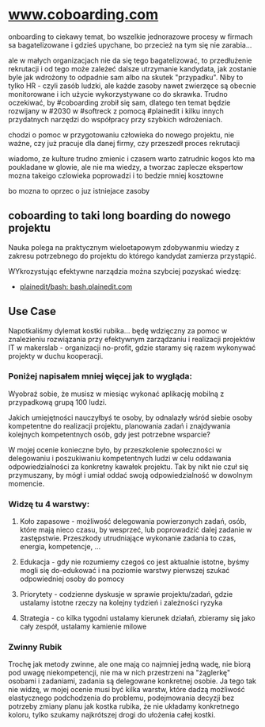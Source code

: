 # www.coboarding.com


onboarding to ciekawy temat, bo wszelkie jednorazowe procesy w firmach sa bagatelizowane i gdzieś upychane, bo przecież na tym się nie zarabia...

ale w małych organizacjach nie da się tego bagatelizować, to przedłużenie rekrutacji i od tego może zależeć dalsze utrzymanie kandydata, jak zostanie byle jak wdrożony to odpadnie sam albo na skutek "przypadku".  Niby to tylko HR - czyli zasób ludzki, ale każde zasoby nawet zwierzęce są obecnie monitorowane i ich użycie wykorzystywane co do skrawka. Trudno oczekiwać, by #coboarding zrobił się sam, dlatego ten temat będzie rozwijany w #2030 w #softreck z pomocą #plainedit i kilku innych przydatnych narzędzi do współpracy przy szybkich wdrożeniach.



chodzi o pomoc w przygotowaniu człowieka do nowego projektu, nie ważne, czy już pracuje dla danej firmy, czy przeszedł proces rekrutacji

wiadomo, ze kulture trudno zmienic i czasem warto zatrudnic kogos kto ma poukladane w glowie, ale nie ma wiedzy, a tworzac zaplecze ekspertow mozna takeigo czlowieka poprowadzi i to bedzie mniej kosztowne

bo mozna to oprzec o juz istniejace zasoby

## coboarding to taki long boarding do nowego projektu


Nauka polega na praktycznym wieloetapowym zdobywanmiu wiedzy z zakresu potrzebnego do projektu do którego kandydat zamierza przystąpić.

WYkrozystując efektywne narządzia można szybciej pozyskać wiedzę:
+ [plainedit/bash: bash.plainedit.com](https://github.com/plainedit/bash)


## Use Case


Napotkaliśmy dylemat kostki rubika... będę wdzięczny za pomoc w znalezieniu rozwiązania przy efektywnym zarządzaniu i realizacji projektów IT w makerslab - organizacji no-profit, gdzie staramy się razem wykonywać projekty w duchu kooperacji.


### Poniżej napisałem mniej więcej jak to wygląda:

Wyobraź sobie, że musisz w miesiąc wykonać aplikację mobilną z przypadkową grupą 100 ludzi.

Jakich umiejętności nauczyłbyś te osoby, by odnalazły wśród siebie osoby kompetentne do realizacji projektu, planowania zadań i znajdywania kolejnych kompetentnych osób, gdy jest potrzebne wsparcie?


W mojej ocenie konieczne było, by przeszkolenie społeczności w delegowaniu i poszukiwaniu kompetentnych ludzi w celu oddawania odpowiedzialności za konkretny kawałek projektu.
Tak by nikt nie czuł się przymuszany, by mógł i umiał oddać swoją odpowiedzialność w dowolnym momencie.

### Widzę tu 4 warstwy:

1. Koło zapasowe - możliwość delegowania powierzonych zadań, osób, które mają nieco czasu, by wesprzeć, lub poprowadzić dalej zadanie w zastępstwie. Przeszkody utrudniające wykonanie zadania to czas, energia, kompetencje, ...

2. Edukacja - gdy nie rozumiemy czegoś co jest aktualnie istotne, byśmy mogli się do-edukować i na poziomie warstwy pierwszej szukać odpowiedniej osoby do pomocy

3. Priorytety - codzienne dyskusje w sprawie projektu/zadań, gdzie ustalamy istotne rzeczy na kolejny tydzień i zależności ryzyka

4. Strategia - co kilka tygodni ustalamy kierunek działań, zbieramy się jako cały zespół, ustalamy kamienie milowe

### Zwinny Rubik

Trochę jak metody zwinne, ale one mają co najmniej jedną wadę, nie biorą pod uwagę niekompetencji, nie ma w nich przestrzeni na "żąglerkę" osobami i zadaniami, zadania są delegowane konkretnej osobie.
Ja tego tak nie widzę, w mojej ocenie musi być kilka warstw, które dadzą możliwość elastycznego podchodzenia do problemu, podejmowania decyzji bez potrzeby zmiany planu jak kostka rubika, że nie układamy konkretnego koloru, tylko szukamy najkrótszej drogi do ułożenia całej kostki.


